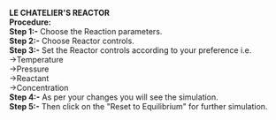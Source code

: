 ****LE CHATELIER'S REACTOR****<br>
****Procedure:****<br>
****Step 1:-**** Choose the Reaction parameters.<br>
****Step 2:-**** Choose Reactor controls.<br>
****Step 3:-**** Set the Reactor controls according to your preference i.e.<br>
    ->Temperature<br>
    ->Pressure<br>
    ->Reactant<br>
    ->Concentration<br>
****Step 4:-**** As per your changes you will see the simulation.<br>
****Step 5:-**** Then click on the "Reset to Equilibrium" for further simulation.<br>
